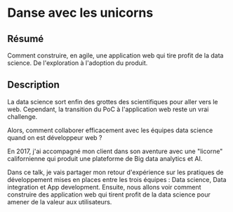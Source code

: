# Danse avec les unicorns

## Résumé

Comment construire, en agile, une application web qui tire profit de la data science. De l'exploration à l'adoption du produit.

## Description

La data science sort enfin des grottes des scientifiques pour aller vers le web. Cependant, la transition du PoC à l'application web reste un vrai challenge.

Alors, comment collaborer efficacement avec les équipes data science quand on est développeur web ?

En 2017, j'ai accompagné mon client dans son aventure avec une "licorne" californienne qui produit une plateforme de Big data analytics et AI.

Dans ce talk, je vais partager mon retour d'expérience sur les pratiques de développement mises en places entre les trois équipes : Data science, Data integration et App development.
Ensuite, nous allons voir comment construire des application web qui tirent profit de la data science pour amener de la valeur aux utilisateurs.